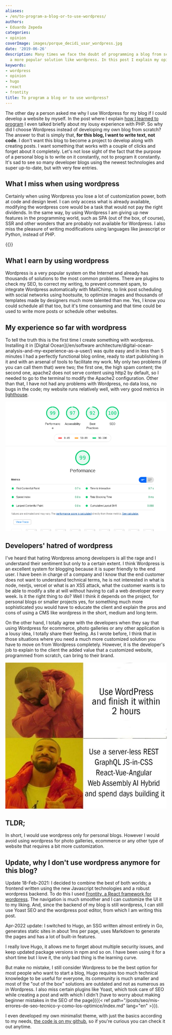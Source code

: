 ```yaml
---
aliases:
- /en/to-program-a-blog-or-to-use-wordpress/
authors:
- Eduardo Zepeda
categories:
- opinion
coverImage: images/porque_decidi_usar_wordpress.jpg
date: '2019-06-26'
description: Many times we face the doubt of programming a blog from scratch or using
  a more popular solution like wordpress. In this post I explain my opinion.
keywords:
- wordpress
- opinion
- hugo
- react
- frontity
title: To program a blog or to use wordpress?
---
```


The other day a person asked me why I use Wordpress for my blog if I could develop a website by myself. In the post where I explain [how I learned to program](/en/opinion/hello-world-how-did-i-learn-to-code/) I even talked briefly about my lousy experience with PHP. So why did I choose Wordpress instead of developing my own blog from scratch? The answer to that is simply that, **for this blog, I want to write text, not code**. I don't want this blog to become a project to develop along with creating posts. I want something that works with a couple of clicks and forget about it completely. Let's not lose sight of the fact that the purpose of a personal blog is to write on it constantly, not to program it constantly. It's sad to see so many developer blogs using the newest technologies and super up-to-date, but with very few entries.

## What I miss when using wordpress

Certainly when using Wordpress you lose a lot of customization power, both at code and design level. I can only access what is already available, modifying the wordpress core would be a task that would not pay the right dividends. In the same way, by using Wordpress I am giving up new features in the programming world, such as SPA (out of the box, of course), SSR and other wonders that are probably not available for Wordpress. I also miss the pleasure of writing modifications using languages like javascript or Python, instead of PHP.

{{<ad>}}

## What I earn by using wordpress

Wordpress is a very popular system on the Internet and already has thousands of solutions to the most common problems. There are plugins to check my SEO, to correct my writing, to prevent comment spam, to integrate Wordpress automatically with MailChimp, to link post scheduling with social networks using hootsuite, to optimize images and thousands of templates made by designers much more talented than me. Yes, I know you could schedule all that too, but it's time consuming and that time could be used to write more posts or schedule other websites.

## My experience so far with wordpress

To tell the truth this is the first time I create something with wordpress. Installing it in [Digital Ocean](/en/software architecture/digital-ocean-analysis-and-my-experience-as-a-user/) was quite easy and in less than 5 minutes I had a perfectly functional blog online, ready to start publishing in it and with an arsenal of tools to facilitate my work. My only two problems (if you can call them that) were two; the first one, the high spam content; the second one, apache2 does not serve content using http2 by default, so I needed to go to the terminal to modify the Apache2 configuration. Other than that, I have not had any problems with Wordpress, no data loss, no bugs in the code; my website runs relatively well, with very good metrics in [lighthouse](https://web.dev#?).

![Web core vitals de coffee bytes](images/web_core_vitals_de_mi_blog.png)

## Developers' hatred of wordpress

I've heard that hating Wordpress among developers is all the rage and I understand their sentiment but only to a certain extent. I think Wordpress is an excellent system for blogging because it is super friendly to the end user. I have been in charge of a company and I know that the end customer does not want to understand technical terms, he is not interested in what is node, nextjs, vercel or what is an XSS attack, what the customer wants is to be able to modify a site at will without having to call a web developer every week. Is it the right thing to do? Well I think it depends on the project, for personal blogs or smaller projects yes, for something much more sophisticated you would have to educate the client and explain the pros and cons of using a CMS like wordpress in the short, medium and long term.

On the other hand, I totally agree with the developers when they say that using Wordpress for ecommerce, photo galleries or any other application is a lousy idea, I totally share their feeling. As I wrote before, I think that in those situations where you need a much more customized solution you have to move on from Wordpress completely. However, it is the developer's job to explain to the client the added value that a customized website, programmed from scratch, can bring to their brand.

![Rapper wordpress meme](images/wordpress-meme.jpg)

## TLDR;

In short, I would use wordpress only for personal blogs. However I would avoid using wordpress for photo galleries, ecommerce or any other type of website that requires a bit more customization.

## Update, why I don't use wordpress anymore for this blog?

Update 18-Feb-2021: I decided to combine the best of both worlds; a frontend written using the new Javascript technologies and a robust wordpress backend. To do this I used [Frontity, a React framework for wordpress](https://frontity.org/#?). The navigation is much smoother and I can customize the UI it to my liking. And, since the backend of my blog is still wordpress, I can still use Yoast SEO and the wordpress post editor, from which I am writing this post.

Apr-2022 update: I switched to Hugo, an SSG written almost entirely in Go, generates static sites in about 1ms per page, uses Markdown to generate the pages and has a lot of built-in features.

I really love Hugo, it allows me to forget about multiple security issues, and keep updated package versions in npm and so on. I have been using it for a short time but I love it, the only bad thing is the learning curve. 

But make no mistake, I still consider Wordpress to be the best option for most people who want to start a blog, Hugo requires too much technical knowledge to be useful for everyone, its community is much smaller and most of the "out of the box" solutions are outdated and not as numerous as in Wordpress. I also miss certain plugins like Yoast, which took care of SEO while creating a post and with which I didn't [have to worry about making beginner mistakes in the SEO of the page]({{< ref path="/posts/seo/mis-errores-de-seo-tecnico-y-como-los-optimice/index.md" lang="en" >}}).

I even developed my own minimalist theme, with just the basics according to my needs, [the code is on my github](https://github.com/EduardoZepeda/hugo-theme-latte#?), so if you're curious you can check it out anytime.